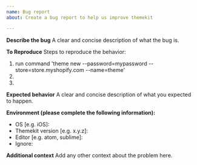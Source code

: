 ```yaml
---
name: Bug report
about: Create a bug report to help us improve themekit

---
```


**Describe the bug**
A clear and concise description of what the bug is.

**To Reproduce**
Steps to reproduce the behavior:
1. run command 'theme new --password=mypassword --store=store.myshopify.com --name=theme'
2. 
3. 

**Expected behavior**
A clear and concise description of what you expected to happen.

**Environment (please complete the following information):**
 - OS [e.g. iOS]:
- Themekit version [e.g. x.y.z]:
 - Editor [e.g. atom, sublime]:
 - Ignore:

**Additional context**
Add any other context about the problem here.

